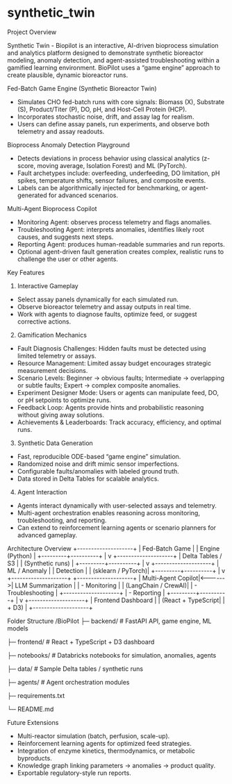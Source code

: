 # synthetic_twin
Project Overview

Synthetic Twin - Biopilot is an interactive, AI-driven bioprocess simulation and analytics platform designed to demonstrate synthetic bioreactor modeling, anomaly detection, and agent-assisted troubleshooting within a gamified learning environment. BioPilot uses a “game engine” approach to create plausible, dynamic bioreactor runs.

Fed-Batch Game Engine (Synthetic Bioreactor Twin)
- Simulates CHO fed-batch runs with core signals: Biomass (X), Substrate (S), Product/Titer (P), DO, pH, and Host-Cell Protein (HCP).
- Incorporates stochastic noise, drift, and assay lag for realism.
- Users can define assay panels, run experiments, and observe both telemetry and assay readouts.

Bioprocess Anomaly Detection Playground
- Detects deviations in process behavior using classical analytics (z-score, moving average, Isolation Forest) and ML (PyTorch).
- Fault archetypes include: overfeeding, underfeeding, DO limitation, pH spikes, temperature shifts, sensor failures, and composite events.
- Labels can be algorithmically injected for benchmarking, or agent-generated for advanced scenarios.

Multi-Agent Bioprocess Copilot
- Monitoring Agent: observes process telemetry and flags anomalies.
- Troubleshooting Agent: interprets anomalies, identifies likely root causes, and suggests next steps.
- Reporting Agent: produces human-readable summaries and run reports.
- Optional agent-driven fault generation creates complex, realistic runs to challenge the user or other agents.

Key Features
1. Interactive Gameplay
- Select assay panels dynamically for each simulated run.
- Observe bioreactor telemetry and assay outputs in real time.
- Work with agents to diagnose faults, optimize feed, or suggest corrective actions.

2. Gamification Mechanics
- Fault Diagnosis Challenges: Hidden faults must be detected using limited telemetry or assays.
- Resource Management: Limited assay budget encourages strategic measurement decisions.
- Scenario Levels: Beginner → obvious faults; Intermediate → overlapping or subtle faults; Expert → complex composite anomalies.
- Experiment Designer Mode: Users or agents can manipulate feed, DO, or pH setpoints to optimize runs.
- Feedback Loop: Agents provide hints and probabilistic reasoning without giving away solutions.
- Achievements & Leaderboards: Track accuracy, efficiency, and optimal runs.

3. Synthetic Data Generation
- Fast, reproducible ODE-based “game engine” simulation.
- Randomized noise and drift mimic sensor imperfections.
- Configurable faults/anomalies with labeled ground truth.
- Data stored in Delta Tables for scalable analytics.

4. Agent Interaction
- Agents interact dynamically with user-selected assays and telemetry.
- Multi-agent orchestration enables reasoning across monitoring, troubleshooting, and reporting.
- Can extend to reinforcement learning agents or scenario planners for advanced gameplay.

Architecture Overview
+--------------------+
| Fed-Batch Game     |
| Engine (Python)    |
+---------+----------+
          |
          v
+--------------------+
| Delta Tables / S3  |
| (Synthetic runs)   |
+---------+----------+
          |
          v
+--------------------+
| ML / Anomaly       |
| Detection          |
| (sklearn / PyTorch)|
+---------+----------+
          |
          v
+--------------------+        +--------------------+
| Multi-Agent Copilot|<------>| LLM Summarization  |
| - Monitoring       |        | (LangChain / CrewAI)|
| - Troubleshooting  |        +--------------------+
| - Reporting        |
+---------+----------+
          |
          v
+--------------------+
| Frontend Dashboard |
| (React + TypeScript|
| + D3)              |
+--------------------+


Folder Structure
/BioPilot
├─ backend/          # FastAPI API, game engine, ML models 

├─ frontend/         # React + TypeScript + D3 dashboard

├─ notebooks/        # Databricks notebooks for simulation, anomalies, agents

├─ data/             # Sample Delta tables / synthetic runs

├─ agents/           # Agent orchestration modules

├─ requirements.txt

└─ README.md

Future Extensions
- Multi-reactor simulation (batch, perfusion, scale-up).
- Reinforcement learning agents for optimized feed strategies.
- Integration of enzyme kinetics, thermodynamics, or metabolic byproducts.
- Knowledge graph linking parameters → anomalies → product quality.
- Exportable regulatory-style run reports.
